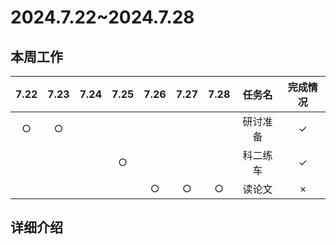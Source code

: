 # 2024.7.22~2024.7.28
## 本周工作

| 7.22 | 7.23 | 7.24 | 7.25 | 7.26 | 7.27 | 7.28 | 任务名 | 完成情况 |
| :--: | :--: | :--: | :--: | :--: | :--: | :--: | :---: | :-----: |
| $\bigcirc$ | $\bigcirc$ |  |  |  |  |  | 研讨准备 | $\checkmark$ |
|  |  |  | $\bigcirc$ |  |  |  | 科二练车 | $\checkmark$ |
|  |  |  |  | $\bigcirc$ | $\bigcirc$ | $\bigcirc$ | 读论文 | $\times$ |

## 详细介绍

